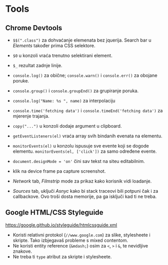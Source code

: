 # Tools

## Chrome Devtools

* `$$(".class")` za dohvaćanje elemenata bez jquerija. Search bar u *Elements* također prima CSS selektore.
* `$0` u konzoli vraća trenutno selektirani element.
* `$_` rezultat zadnje linije.

* `console.log()` za obične; `console.warn()` i `console.err()` za obojane poruke.
* `console.group()` i `console.groupEnd()` za grupiranje poruka.
* `console.log("Name: %s ", name)` za interpolaciju
* `console.time('fetching data')` i `console.timeEnd('fetching data')` za mjerenje trajanja.
* `copy("...")` u konzoli dodaje argument u clipboard.

* `getEventListeners(el)` vraća array svih bindanih evenata na elementu.
* `monitorEvents(el)` u konzolu ispusuje sve evente koji se dogode elementu. `monitorEvents(el, ['click'])` za samo određene evente.

* `document.designMode = 'on'` čini sav tekst na siteu editabilnim.
* klik na device frame pa capture screenshot.
* *Network* tab, *Filmstrip* mode za prikaz kako korisnik vidi loadanje.
* *Sources* tab, uključi *Asnyc* kako bi stack traceovi bili potpuni čak i za callbackove. Ovo troši dosta memorije, pa ga isključi kad ti ne treba.

## Google HTML/CSS Styleguide

https://google.github.io/styleguide/htmlcssguide.xml

* Koristi relativni protokol (`//www.google.com`) za slike, stylesheete i skripte. Tako izbjegavaš probleme s mixed contentom.
* Ne koristi entity reference (`&mdash;`) osim za `<`, `>` i `&`, te nevidljive znakove.
* Ne treba ti `type` atribut za skripte i stylesheete.
